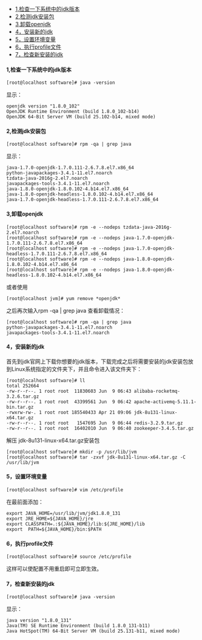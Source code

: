 - [1,检查一下系统中的jdk版本](#1-jdk)
- [2,检测jdk安装包](#2-jdk)
- [3,卸载openjdk](#3-openjdk)
- [4，安装新的jdk](#4jdk)
- [5，设置环境变量](#5)
- [6，执行profile文件](#6profile)
- [7，检查新安装的jdk](#7jdk)

#### 1,检查一下系统中的jdk版本
```
[root@localhost software]# java -version
```
显示：
```
openjdk version "1.8.0_102"
OpenJDK Runtime Environment (build 1.8.0_102-b14)
OpenJDK 64-Bit Server VM (build 25.102-b14, mixed mode)
```
#### 2,检测jdk安装包
```
[root@localhost software]# rpm -qa | grep java
```
显示：
```
java-1.7.0-openjdk-1.7.0.111-2.6.7.8.el7.x86_64
python-javapackages-3.4.1-11.el7.noarch
tzdata-java-2016g-2.el7.noarch
javapackages-tools-3.4.1-11.el7.noarch
java-1.8.0-openjdk-1.8.0.102-4.b14.el7.x86_64
java-1.8.0-openjdk-headless-1.8.0.102-4.b14.el7.x86_64
java-1.7.0-openjdk-headless-1.7.0.111-2.6.7.8.el7.x86_64
```
#### 3,卸载openjdk
```
[root@localhost software]# rpm -e --nodeps tzdata-java-2016g-2.el7.noarch
[root@localhost software]# rpm -e --nodeps java-1.7.0-openjdk-1.7.0.111-2.6.7.8.el7.x86_64
[root@localhost software]# rpm -e --nodeps java-1.7.0-openjdk-headless-1.7.0.111-2.6.7.8.el7.x86_64
[root@localhost software]# rpm -e --nodeps java-1.8.0-openjdk-1.8.0.102-4.b14.el7.x86_64
[root@localhost software]# rpm -e --nodeps java-1.8.0-openjdk-headless-1.8.0.102-4.b14.el7.x86_64
```
或者使用
```
[root@localhost jvm]# yum remove *openjdk*
```
之后再次输入rpm -qa | grep java 查看卸载情况：
```
[root@localhost software]# rpm -qa | grep java
python-javapackages-3.4.1-11.el7.noarch
javapackages-tools-3.4.1-11.el7.noarch
```
#### 4，安装新的jdk
首先到jdk官网上下载你想要的jdk版本，下载完成之后将需要安装的jdk安装包放到Linux系统指定的文件夹下，并且命令进入该文件夹下：
```
[root@localhost software]# ll
total 252664
-rw-r--r--. 1 root root  11830603 Jun  9 06:43 alibaba-rocketmq-3.2.6.tar.gz
-rw-r--r--. 1 root root  43399561 Jun  9 06:42 apache-activemq-5.11.1-bin.tar.gz
-rwxrw-rw-. 1 root root 185540433 Apr 21 09:06 jdk-8u131-linux-x64.tar.gz
-rw-r--r--. 1 root root   1547695 Jun  9 06:44 redis-3.2.9.tar.gz
-rw-r--r--. 1 root root  16402010 Jun  9 06:40 zookeeper-3.4.5.tar.gz
```
解压 jdk-8u131-linux-x64.tar.gz安装包
```
[root@localhost software]# mkdir -p /usr/lib/jvm
[root@localhost software]# tar -zxvf jdk-8u131-linux-x64.tar.gz -C /usr/lib/jvm
```
#### 5，设置环境变量
```
[root@localhost software]# vim /etc/profile
```
在最前面添加：
```
export JAVA_HOME=/usr/lib/jvm/jdk1.8.0_131  
export JRE_HOME=${JAVA_HOME}/jre  
export CLASSPATH=.:${JAVA_HOME}/lib:${JRE_HOME}/lib  
export  PATH=${JAVA_HOME}/bin:$PATH
```
#### 6，执行profile文件
```
[root@localhost software]# source /etc/profile
```
这样可以使配置不用重启即可立即生效。
#### 7，检查新安装的jdk
```
[root@localhost software]# java -version
```
显示：
```
java version "1.8.0_131"
Java(TM) SE Runtime Environment (build 1.8.0_131-b11)
Java HotSpot(TM) 64-Bit Server VM (build 25.131-b11, mixed mode)
```

